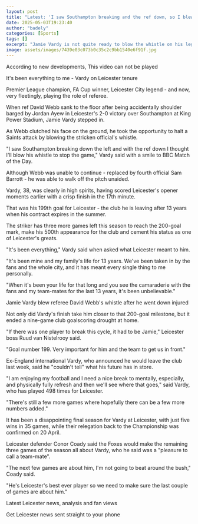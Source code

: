 ```yaml
---
layout: post
title: "Latest: 'I saw Southampton breaking and the ref down, so I blew his whistle'"
date: 2025-05-03T19:23:40
author: "badely"
categories: [Sports]
tags: []
excerpt: "Jamie Vardy is not quite ready to blow the whistle on his legendary Leicester City career, after reaching 199 goals for the club."
image: assets/images/7439e03c073b0c35c2c9bb1540e6f91f.jpg
---
```


According to new developments, This video can not be played

It's been everything to me - Vardy on Leicester tenure

Premier League champion, FA Cup winner, Leicester City legend - and now, very fleetingly, playing the role of referee.

When ref David Webb sank to the floor after being accidentally shoulder barged by Jordan Ayew in Leicester's 2-0 victory over Southampton at King Power Stadium, Jamie Vardy stepped in.

As Webb clutched his face on the ground, he took the opportunity to halt a Saints attack by blowing the stricken official's whistle.

"I saw Southampton breaking down the left and with the ref down I thought I'll blow his whistle to stop the game," Vardy said with a smile to BBC Match of the Day.

Although Webb was unable to continue - replaced by fourth official Sam Barrott - he was able to walk off the pitch unaided.

Vardy, 38, was clearly in high spirits, having scored Leicester's opener moments earlier with a crisp finish in the 17th minute.

That was his 199th goal for Leicester - the club he is leaving after 13 years when his contract expires in the summer.

The striker has three more games left this season to reach the 200-goal mark, make his 500th appearance for the club and cement his status as one of Leicester's greats.

"It's been everything," Vardy said when asked what Leicester meant to him.

"It's been mine and my family's life for 13 years. We've been taken in by the fans and the whole city, and it has meant every single thing to me personally.

"When it's been your life for that long and you see the camaraderie with the fans and my team-mates for the last 13 years, it's been unbelievable."

Jamie Vardy blew referee David Webb's whistle after he went down injured

Not only did Vardy's finish take him closer to that 200-goal milestone, but it ended a nine-game club goalscoring drought at home.

"If there was one player to break this cycle, it had to be Jamie," Leicester boss Ruud van Nistelrooy said.

"Goal number 199. Very important for him and the team to get us in front."

Ex-England international Vardy, who announced he would leave the club last week, said he "couldn't tell" what his future has in store.

"I am enjoying my football and I need a nice break to mentally, especially, and physically fully refresh and then we'll see where that goes," said Vardy, who has played 498 times for Leicester.

"There's still a few more games where hopefully there can be a few more numbers added."

It has been a disappointing final season for Vardy at Leicester, with just five wins in 35 games, while their relegation back to the Championship was confirmed on 20 April.

Leicester defender Conor Coady said the Foxes would make the remaining three games of the season all about Vardy, who he said was a "pleasure to call a team-mate".

"The next few games are about him, I'm not going to beat around the bush," Coady said. 

"He's Leicester's best ever player so we need to make sure the last couple of games are about him."

Latest Leicester news, analysis and fan views

Get Leicester news sent straight to your phone

